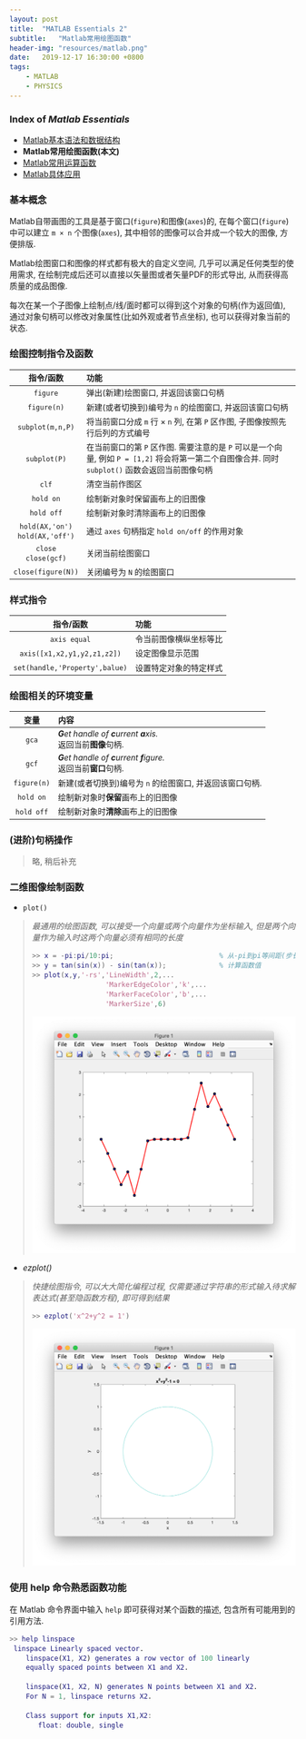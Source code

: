 ```yaml
---
layout: post
title:  "MATLAB Essentials 2"
subtitle:   "Matlab常用绘图函数"
header-img: "resources/matlab.png"
date:   2019-12-17 16:30:00 +0800
tags:
    - MATLAB
    - PHYSICS
---
```


### Index of _Matlab Essentials_
* [Matlab基本语法和数据结构](./MATLAB-Essentials-1.html)
* **Matlab常用绘图函数(本文)**
* [Matlab常用运算函数](./MATLAB-Essentials-3.html)
* [Matlab具体应用](./MATLAB-Essentials-4.html)

### 基本概念

Matlab自带画图的工具是基于窗口(`figure`)和图像(`axes`)的, 在每个窗口(`figure`)中可以建立 `m × n` 个图像(`axes`), 其中相邻的图像可以合并成一个较大的图像, 方便排版.

Matlab绘图窗口和图像的样式都有极大的自定义空间, 几乎可以满足任何类型的使用需求, 在绘制完成后还可以直接以矢量图或者矢量PDF的形式导出, 从而获得高质量的成品图像.

每次在某一个子图像上绘制点/线/面时都可以得到这个对象的句柄(作为返回值), 通过对象句柄可以修改对象属性(比如外观或者节点坐标), 也可以获得对象当前的状态.

### 绘图控制指令及函数

| 指令/函数 | 功能 |
| :-: | :-- |
|`figure`   | 弹出(新建)绘图窗口, 并返回该窗口句柄 |
|`figure(n)`| 新建(或者切换到)编号为 `n` 的绘图窗口, 并返回该窗口句柄 |
|`subplot(m,n,P)`| 将当前窗口分成 `m` 行 × `n` 列, 在第 `P` 区作图, 子图像按照先行后列的方式编号 |
|`subplot(P)`| 在当前窗口的第 `P` 区作图. 需要注意的是 `P` 可以是一个向量, 例如 `P = [1,2]` 将会将第一第二个自图像合并. 同时 `subplot()` 函数会返回当前图像句柄 |
|`clf`      | 清空当前作图区 |
|`hold on`  | 绘制新对象时保留画布上的旧图像 |
|`hold off` | 绘制新对象时清除画布上的旧图像 |
|`hold(AX,'on')`<br>`hold(AX,'off')` | 通过 `axes` 句柄指定 `hold on/off` 的作用对象 |
|`close`<br>`close(gcf)`| 关闭当前绘图窗口 |
|`close(figure(N))`| 关闭编号为 `N` 的绘图窗口 |

### 样式指令

| 指令/函数 | 功能 |
| :-: | :-- |
|`axis equal`   | 令当前图像横纵坐标等比 |
|`axis([x1,x2,y1,y2,z1,z2])`| 设定图像显示范围 |
|`set(handle,'Property',balue)`| 设置特定对象的特定样式 |

### 绘图相关的环境变量

| 变量 | 内容 |
| :-: | :--  |
|`gca`       | _**G**et handle of **c**urrent **a**xis._<br>返回当前**图像**句柄. |
|`gcf`       | _**G**et handle of **c**urrent **f**igure._<br>返回当前**窗口**句柄. |
|`figure(n)` | 新建(或者切换到)编号为 `n` 的绘图窗口, 并返回该窗口句柄. |
|`hold on`   | 绘制新对象时**保留**画布上的旧图像 |
|`hold off`  | 绘制新对象时**清除**画布上的旧图像 |

### (进阶)句柄操作

> 略, 稍后补充

### 二维图像绘制函数

+ `plot()` 
> 
> *最通用的绘图函数, 可以接受一个向量或两个向量作为坐标输入, 但是两个向量作为输入时这两个向量必须有相同的长度* 
> 
> ```matlab
> >> x = -pi:pi/10:pi;                          % 从-pi到pi等间距(步长 pi/10)取点
> >> y = tan(sin(x)) - sin(tan(x));             % 计算函数值
> >> plot(x,y,'-rs','LineWidth',2,...
>                   'MarkerEdgeColor','k',...
>                   'MarkerFaceColor','b',...
>                   'MarkerSize',6)
> ```
> ![Result](/resources/matlab/fig_2_1.png)

+ *ezplot()*
> 
> *快捷绘图指令, 可以大大简化编程过程, 仅需要通过字符串的形式输入待求解表达式(甚至隐函数方程), 即可得到结果* 
> 
> ```matlab
> >> ezplot('x^2+y^2 = 1')
> ```
> ![示例: 通过隐函数方程画图](/resources/matlab/fig_2_2.png)

### 使用 help 命令熟悉函数功能

在 Matlab 命令界面中输入 `help` 即可获得对某个函数的描述, 包含所有可能用到的引用方法.

```matlab
>> help linspace
 linspace Linearly spaced vector.
    linspace(X1, X2) generates a row vector of 100 linearly
    equally spaced points between X1 and X2.
 
    linspace(X1, X2, N) generates N points between X1 and X2.
    For N = 1, linspace returns X2.
 
    Class support for inputs X1,X2:
       float: double, single
```